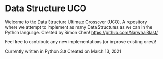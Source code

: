 # Data Structure UCO

Welcome to the Data Structure Ultimate Crossover (UCO). A repository where we attempt to implement as many Data Structures as we can in the Python language.
Created by Simon Chen! https://github.com/NarwhalBlast/

Feel free to contribute any new implementations (or improve existing ones)!

Currently written in Python 3.9
Created on March 13, 2021
